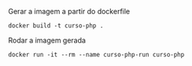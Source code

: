 Gerar a imagem a partir do dockerfile
<br>
```
docker build -t curso-php .
```

Rodar a imagem gerada

```
docker run -it --rm --name curso-php-run curso-php
```
